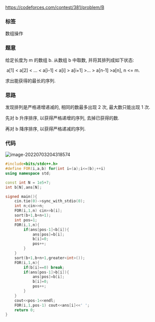 https://codeforces.com/contest/381/problem/B

### 标签

数组操作

### 题意

给定长度为 m 的数组 b. 从数组 b 中取数, 并将其排列成如下状态:

​	a[1] < a[2] < ... < a[i-1] < a[i] > a[i+1] >... > a[n-1] >a[n], n <= m.

求出能获得的最长的序列.

### 思路

发现排列是严格递增递减的, 相同的数最多出现 2 次, 最大数只能出现 1 次.

先对 b 升序排序, 以获得严格递增的序列, 去掉已获得的数.

再对 b 降序排序, 以获得严格递减的序列.

### 代码

![image-20220703204318574](https://nme-200t.oss-cn-hangzhou.aliyuncs.com/template/202207032043605.png)

```cpp
#include<bits/stdc++.h>
#define FOR(i,a,b) for(int i=(a);i<=(b);++i)
using namespace std;

const int N = 1e5+7;
int b[N],ans[N];

signed main(){
	cin.tie(0)->sync_with_stdio(0);
	int n;cin>>n;
	FOR(i,1,n) cin>>b[i];
	sort(b+1,b+n+1);
	int pos=1;
	FOR(i,1,n){
		if(ans[pos-1]<b[i]){
			ans[pos]=b[i];
			b[i]=0;
			pos++;
		}
	}
	sort(b+1,b+n+1,greater<int>());
	FOR(i,1,n){
		if(b[i]==0) break;
		if(ans[pos-1]>b[i]){
			ans[pos]=b[i];
			b[i]=0;
			pos++;
		}
	}
	cout<<pos-1<<endl;
	FOR(i,1,pos-1) cout<<ans[i]<<' ';
	return 0;
}
```

